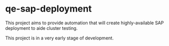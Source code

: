 # qe-sap-deployment

This project aims to provide automation that will create highly-available SAP deployment to aide cluster testing.

This project is in a very early stage of development.


